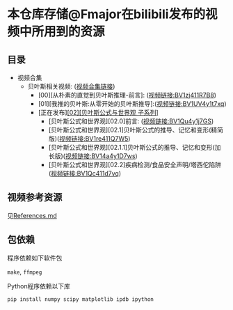 # 本仓库存储@Fmajor在bilibili发布的视频中所用到的资源
## 目录
* 视频合集
  * 贝叶斯相关视频: ([视频合集链接](https://space.bilibili.com/804420/channel/collectiondetail?sid=1558360))
    * [00][从朴素的直觉到贝叶斯推理-前言]: ([视频链接:BV1zj411R7B8](https://www.bilibili.com/video/BV1zj411R7B8))
    * [01][我推的贝叶斯:从零开始的贝叶斯推导]:([视频链接:BV1UV4y1t7xq](https://www.bilibili.com/video/BV1UV4y1t7xq))
    * [正在发布][[02][贝叶斯公式与世界观 子系列]](./series/Bayesian/02)
        * [贝叶斯公式和世界观][02.0]前言: ([视频链接:BV1Qu4y1j7GS](https://www.bilibili.com/video/BV1Qu4y1j7GS))
        * [贝叶斯公式和世界观][02.1]贝叶斯公式的推导、记忆和变形(精简版)([视频链接:BV1re411Q7W5](https://www.bilibili.com/video/BV1re411Q7W5))
        * [贝叶斯公式和世界观][02.1.1]贝叶斯公式的推导、记忆和变形(加长版)([视频链接:BV14a4y1D7ws](https://www.bilibili.com/video/BV14a4y1D7ws))
        * [贝叶斯公式和世界观][02.2]疾病检测/食品安全声明/塔西佗陷阱([视频链接:BV1Qc411d7vq](https://www.bilibili.com/video/BV1Qc411d7vq))

## 视频参考资源
见[References.md](References.md)

## 包依赖
程序依赖如下软件包

`make`, `ffmpeg`

Python程序依赖以下库

`pip install numpy scipy matplotlib ipdb ipython`

